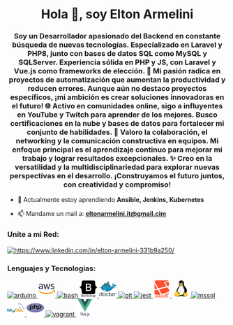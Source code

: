 <h1 align="center">Hola 👋, soy Elton Armelini</h1>
<h3 align="center">Soy un Desarrollador apasionado del Backend en constante búsqueda de nuevas tecnologías. Especializado en Laravel y PHP8, junto con bases de datos SQL como MySQL y SQLServer. Experiencia sólida en PHP y JS, con Laravel y Vue.js como frameworks de elección. 🚀 Mi pasión radica en proyectos de automatización que aumentan la productividad y reducen errores. Aunque aún no destaco proyectos específicos, ¡mi ambición es crear soluciones innovadoras en el futuro! 🌐 Activo en comunidades online, sigo a influyentes en YouTube y Twitch para aprender de los mejores. Busco certificaciones en la nube y bases de datos para fortalecer mi conjunto de habilidades. 🤝 Valoro la colaboración, el networking y la comunicación constructiva en equipos. Mi enfoque principal es el aprendizaje continuo para mejorar mi trabajo y lograr resultados excepcionales. ✨ Creo en la versatilidad y la multidisciplinariedad para explorar nuevas perspectivas en el desarrollo. ¡Construyamos el futuro juntos, con creatividad y compromiso!</h3>

- 🌱 Actualmente estoy aprendiendo **Ansible, Jenkins, Kubernetes**

- 📫 Mandame un mail a: **eltonarmelini.it@gmail.cim**

<h3 align="left">Unite a mi Red:</h3>
<p align="left">
<a href="https://linkedin.com/in/https://www.linkedin.com/in/elton-armelini-331b9a250/" target="blank"><img align="center" src="https://raw.githubusercontent.com/rahuldkjain/github-profile-readme-generator/master/src/images/icons/Social/linked-in-alt.svg" alt="https://www.linkedin.com/in/elton-armelini-331b9a250/" height="30" width="40" /></a>
</p>

<h3 align="left">Lenguajes y Tecnologias:</h3>
<p align="left"> <a href="https://www.arduino.cc/" target="_blank" rel="noreferrer"> <img src="https://cdn.worldvectorlogo.com/logos/arduino-1.svg" alt="arduino" width="40" height="40"/> </a> <a href="https://aws.amazon.com" target="_blank" rel="noreferrer"> <img src="https://raw.githubusercontent.com/devicons/devicon/master/icons/amazonwebservices/amazonwebservices-original-wordmark.svg" alt="aws" width="40" height="40"/> </a> <a href="https://www.gnu.org/software/bash/" target="_blank" rel="noreferrer"> <img src="https://www.vectorlogo.zone/logos/gnu_bash/gnu_bash-icon.svg" alt="bash" width="40" height="40"/> </a> <a href="https://getbootstrap.com" target="_blank" rel="noreferrer"> <img src="https://raw.githubusercontent.com/devicons/devicon/master/icons/bootstrap/bootstrap-plain-wordmark.svg" alt="bootstrap" width="40" height="40"/> </a> <a href="https://www.docker.com/" target="_blank" rel="noreferrer"> <img src="https://raw.githubusercontent.com/devicons/devicon/master/icons/docker/docker-original-wordmark.svg" alt="docker" width="40" height="40"/> </a> <a href="https://git-scm.com/" target="_blank" rel="noreferrer"> <img src="https://www.vectorlogo.zone/logos/git-scm/git-scm-icon.svg" alt="git" width="40" height="40"/> </a> <a href="https://jestjs.io" target="_blank" rel="noreferrer"> <img src="https://www.vectorlogo.zone/logos/jestjsio/jestjsio-icon.svg" alt="jest" width="40" height="40"/> </a> <a href="https://laravel.com/" target="_blank" rel="noreferrer"> <img src="https://raw.githubusercontent.com/devicons/devicon/master/icons/laravel/laravel-plain-wordmark.svg" alt="laravel" width="40" height="40"/> </a> <a href="https://www.linux.org/" target="_blank" rel="noreferrer"> <img src="https://raw.githubusercontent.com/devicons/devicon/master/icons/linux/linux-original.svg" alt="linux" width="40" height="40"/> </a> <a href="https://www.microsoft.com/en-us/sql-server" target="_blank" rel="noreferrer"> <img src="https://www.svgrepo.com/show/303229/microsoft-sql-server-logo.svg" alt="mssql" width="40" height="40"/> </a> <a href="https://www.mysql.com/" target="_blank" rel="noreferrer"> <img src="https://raw.githubusercontent.com/devicons/devicon/master/icons/mysql/mysql-original-wordmark.svg" alt="mysql" width="40" height="40"/> </a> <a href="https://www.php.net" target="_blank" rel="noreferrer"> <img src="https://raw.githubusercontent.com/devicons/devicon/master/icons/php/php-original.svg" alt="php" width="40" height="40"/> </a> <a href="https://www.vagrantup.com/" target="_blank" rel="noreferrer"> <img src="https://www.vectorlogo.zone/logos/vagrantup/vagrantup-icon.svg" alt="vagrant" width="40" height="40"/> </a> <a href="https://vuejs.org/" target="_blank" rel="noreferrer"> <img src="https://raw.githubusercontent.com/devicons/devicon/master/icons/vuejs/vuejs-original-wordmark.svg" alt="vuejs" width="40" height="40"/> </a> </p>

